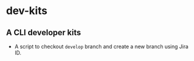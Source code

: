 # dev-kits

## A CLI developer kits
- A script to checkout `develop` branch and create a new branch using Jira ID. 
